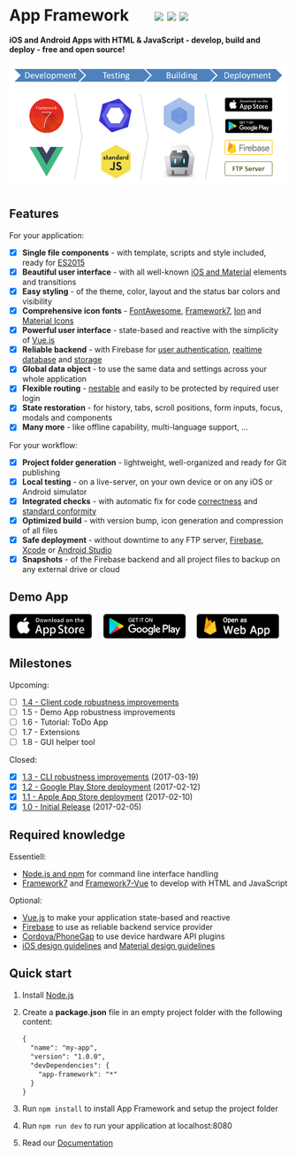 # App Framework &nbsp; &nbsp; &nbsp; [![](https://img.shields.io/npm/dt/app-framework.svg)](https://www.npmjs.com/package/app-framework) [![](https://img.shields.io/npm/v/app-framework.svg)](https://www.npmjs.com/package/app-framework) [![](https://img.shields.io/npm/l/app-framework.svg)](https://www.npmjs.com/package/app-framework)

**iOS and Android Apps with HTML & JavaScript - develop, build and deploy - free and open source!**

![Process](media/process.png)

## Features

For your application:

- [x] **Single file components** - with template, scripts and style included, ready for [ES2015](https://babeljs.io/learn-es2015/)
- [x] **Beautiful user interface** - with all well-known [iOS and Material](http://framework7.io/) elements and transitions
- [x] **Easy styling** - of the theme, color, layout and the status bar colors and visibility
- [x] **Comprehensive icon fonts** - [FontAwesome](http://fontawesome.io/), [Framework7](http://framework7.io/icons/), [Ion](http://ionicons.com/) and [Material Icons](https://material.io/icons/)
- [x] **Powerful user interface** - state-based and reactive with the simplicity of [Vue.js](https://vuejs.org/)
- [x] **Reliable backend** - with Firebase for [user authentication](https://firebase.google.com/docs/auth/), [realtime database](https://firebase.google.com/docs/database/) and [storage](https://firebase.google.com/docs/storage/)
- [x] **Global data object** - to use the same data and settings across your whole application
- [x] **Flexible routing** - [nestable](http://framework7.io/vue/navigation-router.html) and easily to be protected by required user login
- [x] **State restoration** - for history, tabs, scroll positions, form inputs, focus, modals and components
- [x] **Many more** - like offline capability, multi-language support, ...

For your workflow:

- [x] **Project folder generation** - lightweight, well-organized and ready for Git publishing
- [x] **Local testing** - on a live-server, on your own device or on any iOS or Android simulator
- [x] **Integrated checks** - with automatic fix for code [correctness](http://eslint.org/) and [standard conformity](http://standardjs.com/)
- [x] **Optimized build** - with version bump, icon generation and compression of all files
- [x] **Safe deployment** - without downtime to any FTP server, [Firebase](https://firebase.google.com/docs/hosting/), [Xcode](https://developer.apple.com/xcode/) or [Android Studio](https://developer.android.com/studio)
- [x] **Snapshots** - of the Firebase backend and all project files to backup on any external drive or cloud

## Demo App

[![Download on the App Store Play](media/app-store-download.png)](https://itunes.apple.com/us/app/app-framework-demo/id1203927581?mt=8')
&nbsp;&nbsp;&nbsp;
[![Get it on Google Play](media/google-play-download.png)](https://play.google.com/store/apps/details?id=de.scriptpilot.appframework)
&nbsp;&nbsp;&nbsp;
[![Open as Web App](media/web-app-visit.png)](https://app-framework.scriptpilot.de/)

## Milestones

Upcoming:

- [ ] [1.4 - Client code robustness improvements](https://github.com/scriptPilot/app-framework/milestone/7)
- [ ] 1.5 - Demo App robustness improvements
- [ ] 1.6 - Tutorial: ToDo App
- [ ] 1.7 - Extensions
- [ ] 1.8 - GUI helper tool

Closed:

- [x] [1.3 - CLI robustness improvements](https://github.com/scriptPilot/app-framework/milestone/6?closed=1) (2017-03-19)
- [x] [1.2 - Google Play Store deployment](https://github.com/scriptPilot/app-framework/milestone/5?closed=1) (2017-02-12)
- [x] [1.1 - Apple App Store deployment](https://github.com/scriptPilot/app-framework/milestone/4?closed=1) (2017-02-10)
- [x] [1.0 - Initial Release](https://github.com/scriptPilot/app-framework/milestone/1?closed=1) (2017-02-05)

## Required knowledge

Essentiell:

- [Node.js and npm](https://docs.npmjs.com/getting-started/what-is-npm) for command line interface handling
- [Framework7](https://framework7.io/docs/) and [Framework7-Vue](https://framework7.io/vue/) to develop with HTML and JavaScript

Optional:

- [Vue.js](https://vuejs.org/v2/guide/) to make your application state-based and reactive
- [Firebase](https://firebase.google.com/docs/web/setup) to use as reliable backend service provider
- [Cordova/PhoneGap](https://cordova.apache.org/docs/en/latest/) to use device hardware API plugins
- [iOS design guidelines](https://developer.apple.com/ios/human-interface-guidelines/overview/design-principles/) and [Material design guidelines](https://material.io/guidelines/)

## Quick start

1. Install [Node.js](https://nodejs.org/)
2. Create a **package.json** file in an empty project folder with the following content:

   ```
   {
     "name": "my-app",
     "version": "1.0.0",
     "devDependencies": {
       "app-framework": "*"
     }
   }
   ```

3. Run `npm install` to install App Framework and setup the project folder
4. Run `npm run dev` to run your application at localhost:8080
5. Read our [Documentation](DOCUMENTATION.md)
